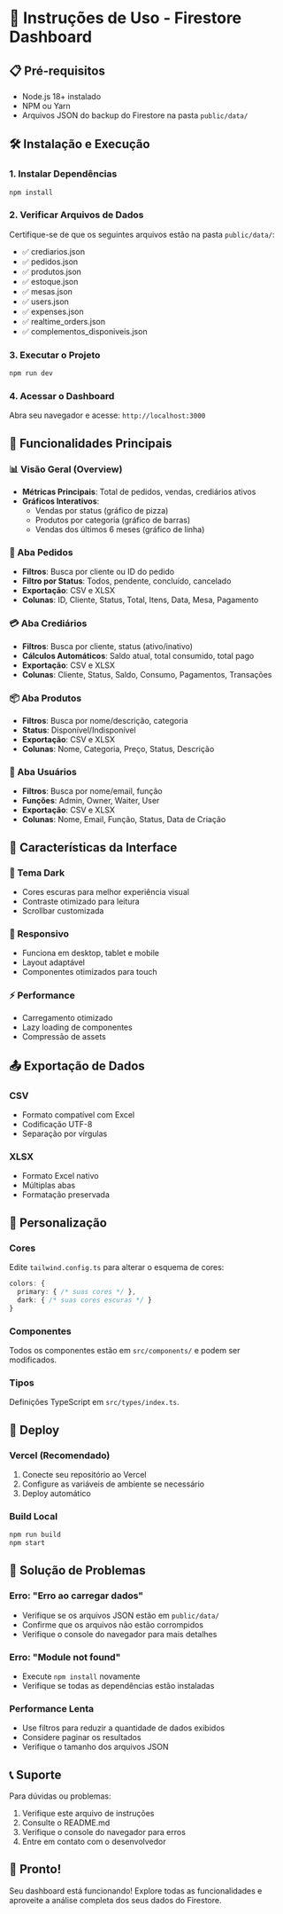 # 🚀 Instruções de Uso - Firestore Dashboard

## 📋 Pré-requisitos

- Node.js 18+ instalado
- NPM ou Yarn
- Arquivos JSON do backup do Firestore na pasta `public/data/`

## 🛠️ Instalação e Execução

### 1. Instalar Dependências
```bash
npm install
```

### 2. Verificar Arquivos de Dados
Certifique-se de que os seguintes arquivos estão na pasta `public/data/`:
- ✅ crediarios.json
- ✅ pedidos.json
- ✅ produtos.json
- ✅ estoque.json
- ✅ mesas.json
- ✅ users.json
- ✅ expenses.json
- ✅ realtime_orders.json
- ✅ complementos_disponiveis.json

### 3. Executar o Projeto
```bash
npm run dev
```

### 4. Acessar o Dashboard
Abra seu navegador e acesse: `http://localhost:3000`

## 🎯 Funcionalidades Principais

### 📊 Visão Geral (Overview)
- **Métricas Principais**: Total de pedidos, vendas, crediários ativos
- **Gráficos Interativos**: 
  - Vendas por status (gráfico de pizza)
  - Produtos por categoria (gráfico de barras)
  - Vendas dos últimos 6 meses (gráfico de linha)

### 🛒 Aba Pedidos
- **Filtros**: Busca por cliente ou ID do pedido
- **Filtro por Status**: Todos, pendente, concluído, cancelado
- **Exportação**: CSV e XLSX
- **Colunas**: ID, Cliente, Status, Total, Itens, Data, Mesa, Pagamento

### 💳 Aba Crediários
- **Filtros**: Busca por cliente, status (ativo/inativo)
- **Cálculos Automáticos**: Saldo atual, total consumido, total pago
- **Exportação**: CSV e XLSX
- **Colunas**: Cliente, Status, Saldo, Consumo, Pagamentos, Transações

### 📦 Aba Produtos
- **Filtros**: Busca por nome/descrição, categoria
- **Status**: Disponível/Indisponível
- **Exportação**: CSV e XLSX
- **Colunas**: Nome, Categoria, Preço, Status, Descrição

### 👥 Aba Usuários
- **Filtros**: Busca por nome/email, função
- **Funções**: Admin, Owner, Waiter, User
- **Exportação**: CSV e XLSX
- **Colunas**: Nome, Email, Função, Status, Data de Criação

## 🎨 Características da Interface

### 🌙 Tema Dark
- Cores escuras para melhor experiência visual
- Contraste otimizado para leitura
- Scrollbar customizada

### 📱 Responsivo
- Funciona em desktop, tablet e mobile
- Layout adaptável
- Componentes otimizados para touch

### ⚡ Performance
- Carregamento otimizado
- Lazy loading de componentes
- Compressão de assets

## 📤 Exportação de Dados

### CSV
- Formato compatível com Excel
- Codificação UTF-8
- Separação por vírgulas

### XLSX
- Formato Excel nativo
- Múltiplas abas
- Formatação preservada

## 🔧 Personalização

### Cores
Edite `tailwind.config.ts` para alterar o esquema de cores:
```typescript
colors: {
  primary: { /* suas cores */ },
  dark: { /* suas cores escuras */ }
}
```

### Componentes
Todos os componentes estão em `src/components/` e podem ser modificados.

### Tipos
Definições TypeScript em `src/types/index.ts`.

## 🚀 Deploy

### Vercel (Recomendado)
1. Conecte seu repositório ao Vercel
2. Configure as variáveis de ambiente se necessário
3. Deploy automático

### Build Local
```bash
npm run build
npm start
```

## 🐛 Solução de Problemas

### Erro: "Erro ao carregar dados"
- Verifique se os arquivos JSON estão em `public/data/`
- Confirme que os arquivos não estão corrompidos
- Verifique o console do navegador para mais detalhes

### Erro: "Module not found"
- Execute `npm install` novamente
- Verifique se todas as dependências estão instaladas

### Performance Lenta
- Use filtros para reduzir a quantidade de dados exibidos
- Considere paginar os resultados
- Verifique o tamanho dos arquivos JSON

## 📞 Suporte

Para dúvidas ou problemas:
1. Verifique este arquivo de instruções
2. Consulte o README.md
3. Verifique o console do navegador para erros
4. Entre em contato com o desenvolvedor

## 🎉 Pronto!

Seu dashboard está funcionando! Explore todas as funcionalidades e aproveite a análise completa dos seus dados do Firestore.
